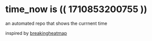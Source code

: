 # time_now is (( 1710853200755 ))

an automated repo that shows the currnent time

inspired by [breakingheatmap](https://github.com/breakingheatmap/breakingheatmap)